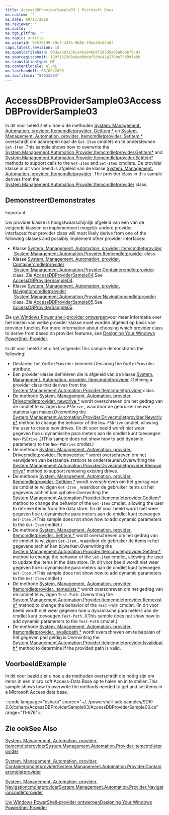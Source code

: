 ```yaml
---
title: AccessDBProviderSample03 | Microsoft Docs
ms.custom: ''
ms.date: 09/13/2016
ms.reviewer: ''
ms.suite: ''
ms.tgt_pltfrm: ''
ms.topic: article
ms.assetid: 9e576199-49c7-4355-9686-f9ed40c64a5f
caps.latest.revision: 10
ms.openlocfilehash: 86daab97236ca4be94669f107d5a03abea6f6c91
ms.sourcegitcommit: 109f132360e8adbbdaf5dbc42a270be73d9dfa9b
ms.translationtype: MT
ms.contentlocale: nl-NL
ms.lasthandoff: 06/09/2020
ms.locfileid: "84633393"
---
```

# <a name="accessdbprovidersample03"></a><span data-ttu-id="fa162-102">AccessDBProviderSample03</span><span class="sxs-lookup"><span data-stu-id="fa162-102">AccessDBProviderSample03</span></span>

<span data-ttu-id="fa162-103">In dit voor beeld ziet u hoe u de methoden [System. Management. Automation. provider. Itemcmdletprovider. GetItem \*](/dotnet/api/System.Management.Automation.Provider.ItemCmdletProvider.GetItem) en [System. Management. Automation. provider. Itemcmdletprovider. SetItem \*](/dotnet/api/System.Management.Automation.Provider.ItemCmdletProvider.SetItem) overschrijft om aanroepen naar de `Get-Item` cmdlets en te ondersteunen `Set-Item` .</span><span class="sxs-lookup"><span data-stu-id="fa162-103">This sample shows how to overwrite the [System.Management.Automation.Provider.Itemcmdletprovider.Getitem\*](/dotnet/api/System.Management.Automation.Provider.ItemCmdletProvider.GetItem) and [System.Management.Automation.Provider.Itemcmdletprovider.Setitem\*](/dotnet/api/System.Management.Automation.Provider.ItemCmdletProvider.SetItem) methods to support calls to the `Get-Item` and `Set-Item` cmdlets.</span></span> <span data-ttu-id="fa162-104">De provider klasse in dit voor beeld is afgeleid van de klasse [System. Management. Automation. provider. Itemcmdletprovider](/dotnet/api/System.Management.Automation.Provider.ItemCmdletProvider) .</span><span class="sxs-lookup"><span data-stu-id="fa162-104">The provider class in this sample derives from the [System.Management.Automation.Provider.Itemcmdletprovider](/dotnet/api/System.Management.Automation.Provider.ItemCmdletProvider) class.</span></span>

## <a name="demonstrates"></a><span data-ttu-id="fa162-105">Demonstreert</span><span class="sxs-lookup"><span data-stu-id="fa162-105">Demonstrates</span></span>

> [!IMPORTANT]
> <span data-ttu-id="fa162-106">Uw provider klasse is hoogstwaarschijnlijk afgeleid van een van de volgende klassen en implementeert mogelijk andere provider interfaces:</span><span class="sxs-lookup"><span data-stu-id="fa162-106">Your provider class will most likely derive from one of the following classes and possibly implement other provider interfaces:</span></span>
>
> - <span data-ttu-id="fa162-107">Klasse [System. Management. Automation. provider. Itemcmdletprovider](/dotnet/api/System.Management.Automation.Provider.ItemCmdletProvider) .</span><span class="sxs-lookup"><span data-stu-id="fa162-107">[System.Management.Automation.Provider.Itemcmdletprovider](/dotnet/api/System.Management.Automation.Provider.ItemCmdletProvider) class.</span></span>
> - <span data-ttu-id="fa162-108">Klasse [System. Management. Automation. provider. Containercmdletprovider](/dotnet/api/System.Management.Automation.Provider.ContainerCmdletProvider) .</span><span class="sxs-lookup"><span data-stu-id="fa162-108">[System.Management.Automation.Provider.Containercmdletprovider](/dotnet/api/System.Management.Automation.Provider.ContainerCmdletProvider) class.</span></span> <span data-ttu-id="fa162-109">Zie [AccessDBProviderSample04](./accessdbprovidersample04.md).</span><span class="sxs-lookup"><span data-stu-id="fa162-109">See [AccessDBProviderSample04](./accessdbprovidersample04.md).</span></span>
> - <span data-ttu-id="fa162-110">Klasse [System. Management. Automation. provider. Navigationcmdletprovider](/dotnet/api/System.Management.Automation.Provider.NavigationCmdletProvider) .</span><span class="sxs-lookup"><span data-stu-id="fa162-110">[System.Management.Automation.Provider.Navigationcmdletprovider](/dotnet/api/System.Management.Automation.Provider.NavigationCmdletProvider) class.</span></span> <span data-ttu-id="fa162-111">Zie [AccessDBProviderSample05](./accessdbprovidersample05.md).</span><span class="sxs-lookup"><span data-stu-id="fa162-111">See [AccessDBProviderSample05](./accessdbprovidersample05.md).</span></span>
>
> <span data-ttu-id="fa162-112">Zie [uw Windows Power shell-provider ontwerpen](./provider-types.md)voor meer informatie over het kiezen van welke provider klasse moet worden afgeleid op basis van provider functies.</span><span class="sxs-lookup"><span data-stu-id="fa162-112">For more information about choosing which provider class to derive from based on provider features, see [Designing Your Windows PowerShell Provider](./provider-types.md).</span></span>

<span data-ttu-id="fa162-113">In dit voor beeld ziet u het volgende:</span><span class="sxs-lookup"><span data-stu-id="fa162-113">This sample demonstrates the following:</span></span>

- <span data-ttu-id="fa162-114">Declareer het `CmdletProvider` kenmerk.</span><span class="sxs-lookup"><span data-stu-id="fa162-114">Declaring the `CmdletProvider` attribute.</span></span>
- <span data-ttu-id="fa162-115">Een provider klasse definiëren die is afgeleid van de klasse [System. Management. Automation. provider. Itemcmdletprovider](/dotnet/api/System.Management.Automation.Provider.ItemCmdletProvider) .</span><span class="sxs-lookup"><span data-stu-id="fa162-115">Defining a provider class that derives from the [System.Management.Automation.Provider.Itemcmdletprovider](/dotnet/api/System.Management.Automation.Provider.ItemCmdletProvider) class.</span></span>
- <span data-ttu-id="fa162-116">De methode [System. Management. Automation. provider. Drivecmdletprovider. newdrive \*](/dotnet/api/System.Management.Automation.Provider.DriveCmdletProvider.NewDrive) wordt overschreven om het gedrag van de cmdlet te wijzigen `New-PSDrive` , waardoor de gebruiker nieuwe stations kan maken.</span><span class="sxs-lookup"><span data-stu-id="fa162-116">Overwriting the [System.Management.Automation.Provider.Drivecmdletprovider.Newdrive\*](/dotnet/api/System.Management.Automation.Provider.DriveCmdletProvider.NewDrive) method to change the behavior of the `New-PSDrive` cmdlet, allowing the user to create new drives.</span></span>
  <span data-ttu-id="fa162-117">(In dit voor beeld wordt niet weer gegeven hoe u dynamische para meters aan de cmdlet kunt toevoegen `New-PSDrive` .)</span><span class="sxs-lookup"><span data-stu-id="fa162-117">(This sample does not show how to add dynamic parameters to the `New-PSDrive` cmdlet.)</span></span>
- <span data-ttu-id="fa162-118">De methode [System. Management. Automation. provider. Drivecmdletprovider. Removedrive \*](/dotnet/api/System.Management.Automation.Provider.DriveCmdletProvider.RemoveDrive) wordt overschreven om het verwijderen van bestaande stations te ondersteunen.</span><span class="sxs-lookup"><span data-stu-id="fa162-118">Overwriting the [System.Management.Automation.Provider.Drivecmdletprovider.Removedrive\*](/dotnet/api/System.Management.Automation.Provider.DriveCmdletProvider.RemoveDrive) method to support removing existing drives.</span></span>
- <span data-ttu-id="fa162-119">De methode [System. Management. Automation. provider. Itemcmdletprovider. GetItem \*](/dotnet/api/System.Management.Automation.Provider.ItemCmdletProvider.GetItem) wordt overschreven om het gedrag van de cmdlet te wijzigen `Get-Item` , waardoor de gebruiker items uit het gegevens archief kan ophalen.</span><span class="sxs-lookup"><span data-stu-id="fa162-119">Overwriting the [System.Management.Automation.Provider.Itemcmdletprovider.Getitem\*](/dotnet/api/System.Management.Automation.Provider.ItemCmdletProvider.GetItem) method to change the behavior of the `Get-Item` cmdlet, allowing the user to retrieve items from the data store.</span></span> <span data-ttu-id="fa162-120">(In dit voor beeld wordt niet weer gegeven hoe u dynamische para meters aan de cmdlet kunt toevoegen `Get-Item` .)</span><span class="sxs-lookup"><span data-stu-id="fa162-120">(This sample does not show how to add dynamic parameters to the `Get-Item` cmdlet.)</span></span>
- <span data-ttu-id="fa162-121">De methode [System. Management. Automation. provider. Itemcmdletprovider. SetItem \*](/dotnet/api/System.Management.Automation.Provider.ItemCmdletProvider.SetItem) wordt overschreven om het gedrag van de cmdlet te wijzigen `Set-Item` , waardoor de gebruiker de items in het gegevens archief kan bijwerken.</span><span class="sxs-lookup"><span data-stu-id="fa162-121">Overwriting the [System.Management.Automation.Provider.Itemcmdletprovider.Setitem\*](/dotnet/api/System.Management.Automation.Provider.ItemCmdletProvider.SetItem) method to change the behavior of the `Set-Item` cmdlet, allowing the user to update the items in the data store.</span></span> <span data-ttu-id="fa162-122">(In dit voor beeld wordt niet weer gegeven hoe u dynamische para meters aan de cmdlet kunt toevoegen `Get-Item` .)</span><span class="sxs-lookup"><span data-stu-id="fa162-122">(This sample does not show how to add dynamic parameters to the `Get-Item` cmdlet.)</span></span>
- <span data-ttu-id="fa162-123">De methode [System. Management. Automation. provider. Itemcmdletprovider. Itemexists \*](/dotnet/api/System.Management.Automation.Provider.ItemCmdletProvider.ItemExists) wordt overschreven om het gedrag van de cmdlet te wijzigen `Test-Path` .</span><span class="sxs-lookup"><span data-stu-id="fa162-123">Overwriting the [System.Management.Automation.Provider.Itemcmdletprovider.Itemexists\*](/dotnet/api/System.Management.Automation.Provider.ItemCmdletProvider.ItemExists) method to change the behavior of the `Test-Path` cmdlet.</span></span> <span data-ttu-id="fa162-124">(In dit voor beeld wordt niet weer gegeven hoe u dynamische para meters aan de cmdlet kunt toevoegen `Test-Path` .)</span><span class="sxs-lookup"><span data-stu-id="fa162-124">(This sample does not show how to add dynamic parameters to the `Test-Path` cmdlet.)</span></span>
- <span data-ttu-id="fa162-125">De methode [System. Management. Automation. provider. Itemcmdletprovider. Isvalidpath \*](/dotnet/api/System.Management.Automation.Provider.ItemCmdletProvider.IsValidPath) wordt overschreven om te bepalen of het gegeven pad geldig is.</span><span class="sxs-lookup"><span data-stu-id="fa162-125">Overwriting the [System.Management.Automation.Provider.Itemcmdletprovider.Isvalidpath\*](/dotnet/api/System.Management.Automation.Provider.ItemCmdletProvider.IsValidPath) method to determine if the provided path is valid.</span></span>

## <a name="example"></a><span data-ttu-id="fa162-126">Voorbeeld</span><span class="sxs-lookup"><span data-stu-id="fa162-126">Example</span></span>

<span data-ttu-id="fa162-127">In dit voor beeld ziet u hoe u de methoden overschrijft die nodig zijn om items in een micro soft Access-Data Base op te halen en in te stellen.</span><span class="sxs-lookup"><span data-stu-id="fa162-127">This sample shows how to overwrite the methods needed to get and set items in a Microsoft Access data base.</span></span>

:::code language="csharp" source="~/../powershell-sdk-samples/SDK-2.0/csharp/AccessDBProviderSample03/AccessDBProviderSample03.cs" range="11-976":::

## <a name="see-also"></a><span data-ttu-id="fa162-128">Zie ook</span><span class="sxs-lookup"><span data-stu-id="fa162-128">See Also</span></span>

[<span data-ttu-id="fa162-129">System. Management. Automation. provider. Itemcmdletprovider</span><span class="sxs-lookup"><span data-stu-id="fa162-129">System.Management.Automation.Provider.Itemcmdletprovider</span></span>](/dotnet/api/System.Management.Automation.Provider.ItemCmdletProvider)

[<span data-ttu-id="fa162-130">System. Management. Automation. provider. Containercmdletprovider</span><span class="sxs-lookup"><span data-stu-id="fa162-130">System.Management.Automation.Provider.Containercmdletprovider</span></span>](/dotnet/api/System.Management.Automation.Provider.ContainerCmdletProvider)

[<span data-ttu-id="fa162-131">System. Management. Automation. provider. Navigationcmdletprovider</span><span class="sxs-lookup"><span data-stu-id="fa162-131">System.Management.Automation.Provider.Navigationcmdletprovider</span></span>](/dotnet/api/System.Management.Automation.Provider.NavigationCmdletProvider)

[<span data-ttu-id="fa162-132">Uw Windows PowerShell-provider ontwerpen</span><span class="sxs-lookup"><span data-stu-id="fa162-132">Designing Your Windows PowerShell Provider</span></span>](./provider-types.md)
